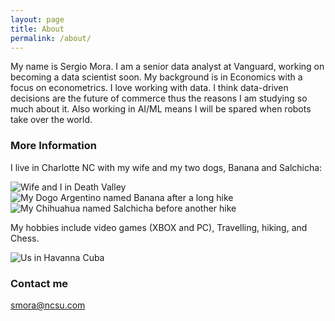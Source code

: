 ```yaml
---
layout: page
title: About
permalink: /about/
---
```


My name is Sergio Mora. I am a senior data analyst at Vanguard, working on becoming a data scientist soon. My background is in Economics with a focus on econometrics. I love working with data. I think data-driven decisions are the future of commerce thus the reasons I am studying so much about it. Also working in AI/ML means I will be spared when robots take over the world.

### More Information

I live in Charlotte NC with my wife and my two dogs, Banana and Salchicha:

![Wife and I in Death Valley](https://raw.githubusercontent.com/Smora0713/Smora0713.github.io/master/images/Wife%20and%20I%20in%20Death%20Valley.jpg)
![My Dogo Argentino named Banana after a long hike](https://raw.githubusercontent.com/Smora0713/Smora0713.github.io/master/images/Banana%20After%20a%20hike.jpg)
![My Chihuahua named Salchicha before another hike](https://raw.githubusercontent.com/Smora0713/Smora0713.github.io/master/images/Chicha%20After%20the%20Hike.jpg)

My hobbies include video games (XBOX and PC), Travelling, hiking, and Chess.

![Us in Havanna Cuba](https://raw.githubusercontent.com/Smora0713/Smora0713.github.io/master/images/Us%20in%20Cuba.jpg)

### Contact me

[smora@ncsu.com](mailto:smora@ncsu.com)
